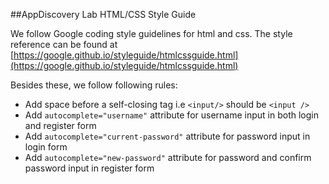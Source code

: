 ##AppDiscovery Lab HTML/CSS Style Guide

We follow Google coding style guidelines for html and css. The style reference can be found at [https://google.github.io/styleguide/htmlcssguide.html](https://google.github.io/styleguide/htmlcssguide.html)

Besides these, we follow following rules:

* Add space before a self-closing tag  i.e `<input/>` should be `<input />`
* Add `autocomplete="username"` attribute for username input in both login and register form
* Add `autocomplete="current-password"` attribute for password input in login form
* Add `autocomplete="new-password"` attribute for password and confirm password input in register form
